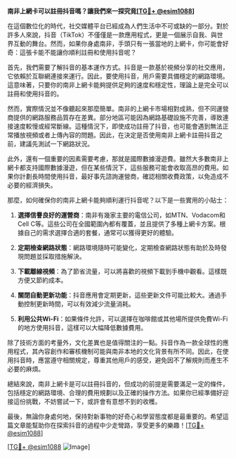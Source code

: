 **南非上網卡可以註冊抖音嗎？讓我們來一探究竟[[TG💪+ @esim1088](https://t.me/s/esim1088)]**

在這個數位化的時代，社交媒體平台已經成為人們生活中不可或缺的一部分。對於許多人來說，抖音（TikTok）不僅僅是一款應用程式，更是一個展示自我、與世界互動的舞台。然而，如果你身處南非，手頭只有一張當地的上網卡，你可能會好奇：這張卡能不能讓你順利註冊和使用抖音呢？

首先，我們需要了解抖音的基本運作方式。抖音是一款基於視頻分享的社交應用，它依賴於互聯網連接來運行。因此，要使用抖音，用戶需要具備穩定的網路環境。這意味著，只要你的南非上網卡能夠提供足夠的速度和穩定性，理論上是完全可以註冊和使用抖音的。

然而，實際情況並不像聽起來那麼簡單。南非的上網卡市場相對成熟，但不同運營商提供的網路服務品質存在差異。部分地區可能因為網路基礎設施不完善，導致連接速度較慢或經常斷線。這種情況下，即使成功註冊了抖音，也可能會遇到無法正常播放視頻或者上傳內容的問題。因此，在決定是否使用南非上網卡註冊抖音之前，建議先測試一下網路狀況。

此外，還有一個重要的因素需要考慮，那就是國際數據漫遊費。雖然大多數南非上網卡都支持國際數據漫遊，但在某些情況下，這些服務可能會收取高昂的費用。如果你計劃長時間使用抖音，最好事先諮詢運營商，確認相關收費政策，以免造成不必要的經濟損失。

那麼，如何確保你的南非上網卡能夠順利運行抖音呢？以下是一些實用的小貼士：

1. **選擇信譽良好的運營商**：南非有幾家主要的電信公司，如MTN、Vodacom和Cell C等。這些公司在全國範圍內都有覆蓋，並且提供了多種上網卡方案。根據自己的需求選擇合適的套餐，通常可以獲得更好的體驗。

2. **定期檢查網路狀態**：網路環境隨時可能變化，定期檢查網路狀態有助於及時發現問題並採取措施解決。

3. **下載離線視頻**：為了節省流量，可以將喜歡的視頻下載到手機中觀看。這樣既方便又節約成本。

4. **關閉自動更新功能**：抖音應用會定期更新，這些更新文件可能比較大。通過手動控制更新時間，可以有效減少流量消耗。

5. **利用公共Wi-Fi**：如果條件允許，可以選擇在咖啡館或其他場所提供免費Wi-Fi的地方使用抖音，這樣可以大幅降低數據費用。

除了技術方面的考量外，文化差異也是值得關注的一點。抖音作為一款全球性的應用程式，其內容創作和審核機制可能與南非本地的文化背景有所不同。因此，在使用抖音時，應當遵守相關規定，尊重其他用戶的感受，避免因不了解規則而產生不必要的麻煩。

總結來說，南非上網卡是可以註冊抖音的，但成功的前提是需要滿足一定的條件，包括穩定的網路環境、合理的費用規劃以及正確的操作方法。如果你已經準備好迎接這份挑戰，不妨嘗試一下，或許會有意想不到的收穫。

最後，無論你身處何地，保持對新事物的好奇心和學習態度都是最重要的。希望這篇文章能幫助你在探索抖音的過程中少走彎路，享受更多的樂趣！[[TG💪+ @esim1088](https://t.me/s/esim1088)] 

[[TG💪+ @esim1088](https://t.me/s/esim1088) ![Image](https://i.postimg.cc/4NQfJmqS/Snipaste-2025-05-13-00-14-12.png)]